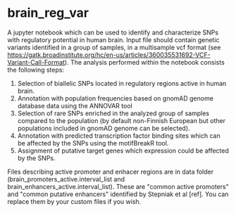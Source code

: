 # brain_reg_var
A jupyter notebook which can be used to identify and characterize SNPs with regulatory potential in human brain.
Input file should contain genetic variants identified in a group of samples, in a multisample vcf format (see https://gatk.broadinstitute.org/hc/en-us/articles/360035531692-VCF-Variant-Call-Format).
The analysis performed within the notebook consists the following steps:
1. Selection of biallelic SNPs located in regulatory regions active in human brain.
2. Annotation with population frequencies based on gnomAD genome database data using the ANNOVAR tool  
3. Selection of rare SNPs enriched in the analyzed group of samples compared to the population (by default non-Finnish European but other populations included in gnomAD genome can be selected).
4. Annotation with predicted transcription factor binding sites which can be affected by the SNPs using the motifBreakR tool.  
5. Assignment of putative target genes which expression could be affected by the SNPs. 

Files describing active promoter and enhacer regions are in data folder (brain_promoters_active.interval_list and brain_enhancers_active.interval_list). These are "common active promoters" and "common putative enhancers" identified by Stepniak et al [ref]. You can replace them by your custom files if you wish.
